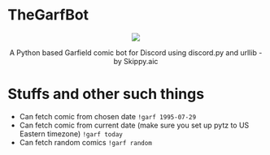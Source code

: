 # TheGarfBot
<p align=center><img src="https://media.discordapp.net/attachments/844936417847410739/908131929679888394/balls.jpg"</img></p>
<p align=center>A Python based Garfield comic bot for Discord using discord.py and urllib - by Skippy.aic</p>

# Stuffs and other such things
- Can fetch comic from chosen date ```!garf 1995-07-29```
- Can fetch comic from current date (make sure you set up pytz to US Eastern timezone) ```!garf today```
- Can fetch random comics ```!garf random```
